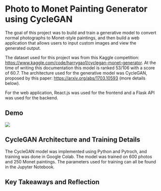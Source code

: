 # Photo to Monet Painting Generator using CycleGAN

The goal of this project was to build and train a generative model to convert normal photographs to Monet-style paintings, and then build a web application that allows users to input custom images and view the generated output.

The dataset used for this project was from this Kaggle competition: https://www.kaggle.com/code/harrygao1/cyclegan-monet-generator. At the time of writing this documentation this model is ranked 53/106 with a score of 60.7. The architecture used for the generative model was CycleGAN, proposed by this paper: https://arxiv.org/abs/1703.10593 (more details below). 

For the web application, React.js was used for the frontend and a Flask API was used for the backend.

## Demo

![](https://github.com/harrygao56/CycleGAN-Monet/blob/main/Demo.gif)

## CycleGAN Architecture and Training Details

The CycleGAN model was implemented using Python and Pytroch, and training was done in Google Colab. The model was trained on 600 photos and 250 Monet paintings. The parameters used for training can all be found in the Jupyter Notebook.

## Key Takeaways and Reflection
